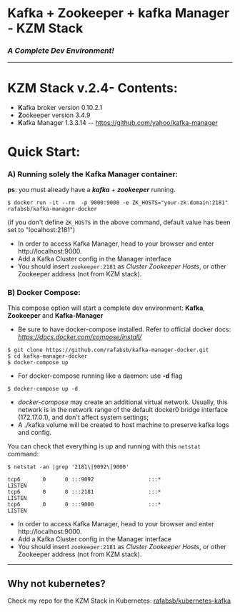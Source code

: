 # Kafka + Zookeeper + kafka Manager - KZM Stack

### _A Complete Dev Environment!_

---------------------------
# KZM Stack v.2.4- Contents:
* **K**afka broker version 0.10.2.1
* **Z**ookeeper version 3.4.9
* **K**afka Manager 1.3.3.14 -- https://github.com/yahoo/kafka-manager

# Quick Start:

### A) Running solely the Kafka Manager container:
**ps**: you must already have a _**kafka**_ + _**zookeeper**_ running.
```
$ docker run -it --rm  -p 9000:9000 -e ZK_HOSTS="your-zk.domain:2181" rafabsb/kafka-manager-docker
```
(if you don't define `ZK_HOSTS` in the above command, default value has been set to "localhost:2181")
* In order to access Kafka Manager, head to your browser and enter http://localhost:9000.
* Add a Kafka Cluster config in the Manager interface
* You should insert `zookeeper:2181` as _Cluster Zookeeper Hosts_, or other Zookeeper address (not from KZM stack).

### B) Docker Compose:
This compose option will start a complete dev environment: **Kafka**, **Zookeeper** and **Kafka-Manager**
* Be sure to have docker-compose installed. Refer to official docker docs: _https://docs.docker.com/compose/install/_

```
$ git clone https://github.com/rafabsb/kafka-manager-docker.git
$ cd kafka-manager-docker
$ docker-compose up
```
* For docker-compose running like a daemon: use **-d** flag

```
$ docker-compose up -d
```

* _docker-compose_ may create an additional virtual network. Usually, this network is in the network range of the default docker0 bridge interface (172.17.0.1), and don't affect system settings;
* A ./kafka volume will be created to host machine to preserve kafka logs and config.

You can check that everything is up and running with this `netstat` command:

```
$ netstat -an |grep '2181\|9092\|9000'

tcp6       0      0 :::9092                 :::*                    LISTEN      
tcp6       0      0 :::2181                 :::*                    LISTEN      
tcp6       0      0 :::9000                 :::*                    LISTEN      

```


* In order to access Kafka Manager, head to your browser and enter http://localhost:9000.
* Add a Kafka Cluster config in the Manager interface
* You should insert `zookeeper:2181` as _Cluster Zookeeper Hosts_, or other Zookeeper address (not from KZM stack).


------------------------------------


## Why not kubernetes?
Check my repo for the KZM Stack in Kubernetes: [rafabsb/kubernetes-kafka](https://github.com/rafabsb/kafka-manager-k8s)


